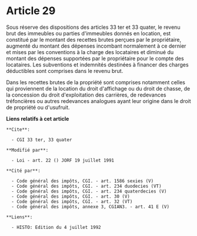# Article 29

Sous réserve des dispositions des articles 33 ter et 33 quater, le revenu brut des immeubles ou parties d'immeubles donnés en
location, est constitué par le montant des recettes brutes perçues par le propriétaire, augmenté du montant des dépenses
incombant normalement à ce dernier et mises par les conventions à la charge des locataires et diminué du montant des dépenses
supportées par le propriétaire pour le compte des locataires. Les subventions et indemnités destinées à financer des charges
déductibles sont comprises dans le revenu brut.

Dans les recettes brutes de la propriété sont comprises notamment celles qui proviennent de la location du droit d'affichage
ou du droit de chasse, de la concession du droit d'exploitation des carrières, de redevances tréfoncières ou autres
redevances analogues ayant leur origine dans le droit de propriété ou d'usufruit.

**Liens relatifs à cet article**

	**Cite**:

	  - CGI 33 ter, 33 quater

	**Modifié par**:

	  - Loi - art. 22 () JORF 19 juillet 1991

	**Cité par**:

	  - Code général des impôts, CGI. - art. 1586 sexies (V)
	  - Code général des impôts, CGI. - art. 234 duodecies (VT)
	  - Code général des impôts, CGI. - art. 234 quaterdecies (V)
	  - Code général des impôts, CGI. - art. 30 (V)
	  - Code général des impôts, CGI. - art. 32 (VT)
	  - Code général des impôts, annexe 3, CGIAN3. - art. 41 E (V)

	**Liens**:

	  - HISTO: Edition du 4 juillet 1992
